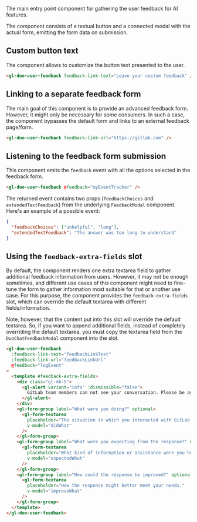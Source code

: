 The main entry point component for gathering the user feedback for AI features.

The component consists of a textual button and a connected modal with the actual form, emitting
the form data on submission.

## Custom button text

The component allows to customize the button text presented to the user.

```html
<gl-duo-user-feedback feedback-link-text="Leave your custom feedback" />
```

## Linking to a separate feedback form

The main goal of this component is to provide an advanced feedback form. However, it might only
be necessary for some consumers. In such a case, the component bypasses the default
form and links to an external feedback page/form.

```html
<gl-duo-user-feedback feedback-link-url="https://gitlab.com" />
```

## Listening to the feedback form submission

This component emits the `feedback` event with all the options selected in the feedback form.

```html
<gl-duo-user-feedback @feedback="myEventTracker" />
```

The returned event contains two props (`feedbackChoices` and `extendedTextFeedback`) from
the underlying `FeedbackModal` component. Here's an example of a possible event:

```json
{
  "feedbackChoices": ["unhelpful", "long"],
  "extendedTextFeedback": "The answer was too long to understand"
}
```

## Using the `feedback-extra-fields` slot

By default, the component renders one extra textarea field to gather additional feedback
information from users. However, it may not be enough sometimes, and different use cases of
this component might need to fine-tune the form to gather information most suitable for that
or another use case. For this purpose, the component provides the `feedback-extra-fields`
slot, which can override the default textarea with different fields/information.

Note, however, that the content put into this slot will override the default textarea. So,
if you want to append additional fields, instead of completely overriding the default textarea,
you must copy the textarea field from the `DuoChatFeedbackModal` component into the slot.

```html
<gl-duo-user-feedback
  :feedback-link-text="feedbackLinkText"
  :feedback-link-url="feedbackLinkUrl"
  @feedback="logEvent"
>
  <template #feedback-extra-fields>
    <div class="gl-mb-5">
      <gl-alert variant="info" :dismissible="false">
        GitLab team members can not see your conversation. Please be as descriptive as possible.
      </gl-alert>
    </div>
    <gl-form-group label="What were you doing?" optional>
      <gl-form-textarea
        placeholder="The situation in which you interacted with GitLab Duo Chat."
        v-model="didWhat"
      />
    </gl-form-group>
    <gl-form-group label="What were you expecting from the response?" optional>
      <gl-form-textarea
        placeholder="What kind of information or assistance were you hoping to receive?"
        v-model="expectedWhat"
      />
    </gl-form-group>
    <gl-form-group label="How could the response be improved?" optional>
      <gl-form-textarea
        placeholder="How the response might better meet your needs."
        v-model="improveWhat"
      />
    </gl-form-group>
  </template>
</gl-duo-user-feedback>
```
